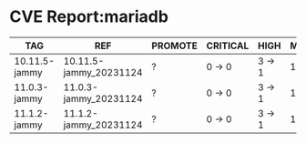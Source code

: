 # CVE Report:mariadb
|      TAG      |          REF           | PROMOTE | CRITICAL |  HIGH  |  MEDIUM  |   LOW    | UNKNOWN |
|---------------|------------------------|---------|----------|--------|----------|----------|---------|
| 10.11.5-jammy | 10.11.5-jammy_20231124 | ?       | 0 -> 0   | 3 -> 1 | 15 -> 14 | 33 -> 30 | 0 -> 0  |
| 11.0.3-jammy  | 11.0.3-jammy_20231124  | ?       | 0 -> 0   | 3 -> 1 | 15 -> 14 | 33 -> 30 | 0 -> 0  |
| 11.1.2-jammy  | 11.1.2-jammy_20231124  | ?       | 0 -> 0   | 3 -> 1 | 15 -> 14 | 33 -> 30 | 0 -> 0  |
